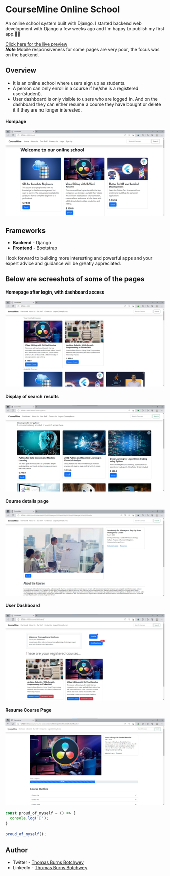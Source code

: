 # CourseMine Online School
 An online school system built with Django.
 I started backend web development with Django a few weeks ago and I'm happy to publish my first app.🎉🎉

[Click here for the live preview](https://coursemine.herokuapp.com/)  
***Note*** Mobile responsiveness for some pages are very poor, the focus was on the backend.

## Overview
- It is an online school where users sign up as students.
- A person can only enroll in a course if he/she is a registered user(student).
- User dashboard is only visible to users who are logged in. And on the dashboard they can either resume a course they have bought or delete it if they are no longer interested.

#### Hompage
![Homepage](./README_images/hompage.jpg)


## Frameworks
- **Backend** - Django
- **Frontend** - Bootstrap

I look forward to building more interesting and powerful apps and your expert advice and guidance will be greatly appreciated.

## Below are screeshots of some of the pages
#### Homepage after login, with dashboard access
![Login-Homepage](./README_images/login-hompage.jpg)
#### Display of search results
![Search](./README_images/search-results.jpg)
#### Course details page
![Course-Details](./README_images/about-course.jpg)
#### User Dashboard
![Dashboard](./README_images/dashboard.jpg)
#### Resume Course Page
![Resume-Course](./README_images/resume-course.jpg)

```js
const proud_of_myself = () => {
  console.log('🎉');
}

proud_of_myself();
```


## Author

- Twitter - [Thomas Burns Botchwey](https://www.twitter.com/tbbotchwey)
- LinkedIn - [Thomas Burns Botchwey](https://www.linkedin.com/in/tbbotchwey)